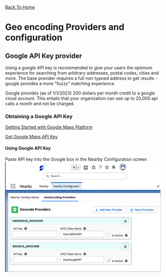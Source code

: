 [Back To Home](index.md)

# Geo encoding Providers and configuration


## Google API Key provider

Using a google API key is recommended to give your users the optimum experience for searching from arbitrary addresses, postal codes, cities and more.
The base provider requires a full non typoed address to get results - google provides a more "fuzzy" matching experience.

Google provides (as of 1/1/2023) 200 dollars per month credit to a google cloud account. This entails that your organization can use up to 20,000 api calls a month and not be charged.

### Obtaining a Google API Key

[Getting Started with Google Maps Platform](https://developers.google.com/maps/gmp-get-started)

[Get Google Maps API Key](https://developers.google.com/maps/documentation/geocoding/get-api-key)

#### Using Google API Key

Paste API key into the Google box in the Nearby Configuration screen
![Google API Key](images/google_api_key.png)
